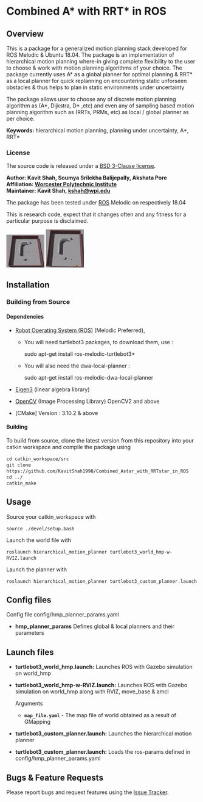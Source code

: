 # Combined A* with RRT* in ROS
## Overview

This is a package for a generalized motion planning stack developed for ROS Melodic & Ubuntu 18.04. The package is an implementation of hierarchical motion planning where-in giving complete flexibility to the user to choose & work with motion planning algorithms of your choice. The package currently uses A* as a global planner for optimal planning & RRT* as a local planner for quick replanning on encountering static unforseen obstacles & thus helps to plan in static environments under uncertainty

The package allows user to choose any of discrete motion planning algorithm as (A*, Dijkstra, D* ,etc) and even any of sampling based motion planning algorithm such as (RRTs, PRMs, etc) as local / global planner as per choice.

**Keywords:** hierarchical motion planning, planning under uncertainty, A*, RRT*


### License

The source code is released under a [BSD 3-Clause license](ros_package_template/LICENSE).

**Author: Kavit Shah, Soumya Srilekha Balijepally, Akshata Pore<br />
Affiliation: [Worcester Polytechnic Institute](https://www.anybotics.com/)<br />
Maintainer: Kavit Shah, kshah@wpi.edu**

The package has been tested under [ROS]  Melodic on respectively 18.04

This is research code, expect that it changes often and any fitness for a particular purpose is disclaimed.

<!--
[![Build Passing]()]()
-->

<p float="left">
  <img src="/media/hmp_Astar1_9x.gif" width="100" />
  <img src="/media/hmp_Astar2_9x.gif" width="100" /> 
</p>





## Installation


### Building from Source

#### Dependencies

- [Robot Operating System (ROS)](http://wiki.ros.org) (Melodic Preferred),
	- You will need turtlebot3 packages, to download them, use :
		
		sudo apt-get install ros-melodic-turtlebot3*
	
	- You will also need the dwa-local-planner :
		
		sudo apt-get install ros-melodic-dwa-local-planner	

- [Eigen3] (linear algebra library)
- [OpenCV] (Image Processing Library) OpenCV2 and above
- [CMake] Version : 3.10.2 & above




#### Building

To build from source, clone the latest version from this repository into your catkin workspace and compile the package using

	cd catkin_workspace/src
	git clone https://github.com/KavitShah1998/Combined_Astar_with_RRTstar_in_ROS
	cd ../
	catkin_make


<!--
### Unit Tests

Run the unit tests with

	catkin_make run_tests_ros_package_template

### Static code analysis

Run the static code analysis with

	catkin_make roslint_ros_package_template
-->
## Usage

Source your catkin_workspace with 
	
	source ./devel/setup.bash

Launch the world file with 
	
	roslaunch hierarchical_motion_planner turtlebot3_world_hmp-w-RVIZ.launch

Launch the planner with

	roslaunch hierarchical_motion_planner turtlebot3_custom_planner.launch

## Config files

Config file config/hmp_planner_params.yaml

* **hmp_planner_params** Defines global & local planners and their parameters


## Launch files

* **turtlebot3_world_hmp.launch:** Launches ROS with Gazebo simulation on world_hmp


* **turtlebot3_world_hmp-w-RVIZ.launch:** Launches ROS with Gazebo simulation on world_hmp along with RVIZ, move_base & amcl

     Arguments 

     - **`map_file.yaml`** - The map file of world obtained as a result of GMapping

* **turtlebot3_custom_planner.launch:** Launches the hierarchical motion planner

* **turtlebot3_custom_planner.launch:** Loads the ros-params defined in config/hmp_planner_params.yaml





## Bugs & Feature Requests

Please report bugs and request features using the [Issue Tracker](https://github.com/ethz-asl/ros_best_practices/issues).


[ROS]: http://www.ros.org
[rviz]: http://wiki.ros.org/rviz
[Eigen3]: http://eigen.tuxfamily.org
[OpenCV]: http://docs.ros.org/api/std_srvs/html/srv/Trigger.html
[sensor_msgs/Temperature]: http://docs.ros.org/api/sensor_msgs/html/msg/Temperature.html
